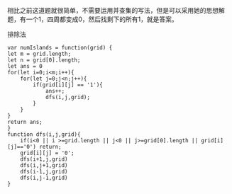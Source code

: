 相比之前这道题就很简单，不需要运用并查集的写法，但是可以采用她的思想解题，有一个1，四周都变成0，然后找剩下的所有1，就是答案。     

排除法      

```code
var numIslands = function(grid) {
let m = grid.length;
let n = grid[0].length;
let ans = 0
for(let i=0;i<m;i++){
    for(let j=0;j<n;j++){
        if(grid[i][j] == '1'){
            ans++;
            dfs(i,j,grid);
        }
    }
}
return ans;
}
function dfs(i,j,grid){
    if(i<0 || i >=grid.length || j<0 || j>=grid[0].length || grid[i][j]=='0') return;
    grid[i][j] = '0';
    dfs(i+1,j,grid)
    dfs(i,j+1,grid)
    dfs(i-1,j,grid)
    dfs(i,j-1,grid)
}
```
